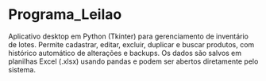 # Programa_Leilao
Aplicativo desktop em Python (Tkinter) para gerenciamento de inventário de lotes. Permite cadastrar, editar, excluir, duplicar e buscar produtos, com histórico automático de alterações e backups. Os dados são salvos em planilhas Excel (.xlsx) usando pandas e podem ser abertos diretamente pelo sistema. 
